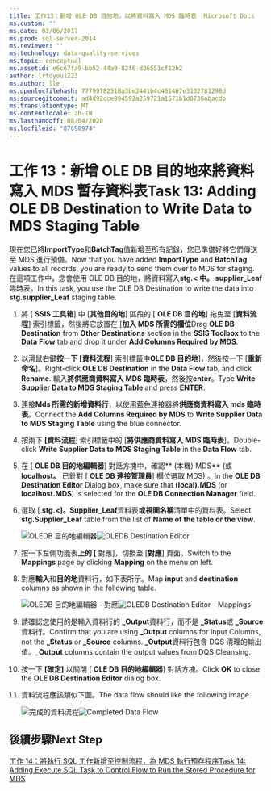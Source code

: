 ```yaml
---
title: 工作13：新增 OLE DB 目的地，以將資料寫入 MDS 臨時表 |Microsoft Docs
ms.custom: ''
ms.date: 03/06/2017
ms.prod: sql-server-2014
ms.reviewer: ''
ms.technology: data-quality-services
ms.topic: conceptual
ms.assetid: e6c67fa9-bb52-44a9-82f6-d86551cf12b2
author: lrtoyou1223
ms.author: lle
ms.openlocfilehash: 77799782518a3be2441b4c461467e3132781298d
ms.sourcegitcommit: ad4d92dce894592a259721a1571b1d8736abacdb
ms.translationtype: MT
ms.contentlocale: zh-TW
ms.lasthandoff: 08/04/2020
ms.locfileid: "87698974"
---
```

# <a name="task-13-adding-ole-db-destination-to-write-data-to-mds-staging-table"></a><span data-ttu-id="3734e-102">工作 13：新增 OLE DB 目的地來將資料寫入 MDS 暫存資料表</span><span class="sxs-lookup"><span data-stu-id="3734e-102">Task 13: Adding OLE DB Destination to Write Data to MDS Staging Table</span></span>
  <span data-ttu-id="3734e-103">現在您已將**ImportType**和**BatchTag**值新增至所有記錄，您已準備好將它們傳送至 MDS 進行預備。</span><span class="sxs-lookup"><span data-stu-id="3734e-103">Now that you have added **ImportType** and **BatchTag** values to all records, you are ready to send them over to MDS for staging.</span></span> <span data-ttu-id="3734e-104">在這項工作中，您會使用 OLE DB 目的地，將資料寫入**stg.< 中。 supplier_Leaf**臨時表。</span><span class="sxs-lookup"><span data-stu-id="3734e-104">In this task, you use the OLE DB Destination to write the data into **stg.supplier_Leaf** staging table.</span></span>  
  
1.  <span data-ttu-id="3734e-105">將 [ **SSIS 工具箱**] 中 [**其他目的地**] 區段的 [ **OLE DB 目的地**] 拖曳至 [**資料流程**] 索引標籤，然後將它放置在 [**加入 MDS 所需的欄位**</span><span class="sxs-lookup"><span data-stu-id="3734e-105">Drag **OLE DB Destination** from **Other Destinations** section in the **SSIS Toolbox** to the **Data Flow** tab and drop it under **Add Columns Required by MDS**.</span></span>  
  
2.  <span data-ttu-id="3734e-106">以滑鼠右鍵**按一下 [資料流程**] 索引標籤中**OLE DB 目的地**]，然後按一下 [**重新命名**]。</span><span class="sxs-lookup"><span data-stu-id="3734e-106">Right-click **OLE DB Destination** in the **Data Flow** tab, and click **Rename**.</span></span> <span data-ttu-id="3734e-107">輸入**將供應商資料寫入 MDS 臨時表**，然後按**enter**。</span><span class="sxs-lookup"><span data-stu-id="3734e-107">Type **Write Supplier Data to MDS Staging Table** and press **ENTER**.</span></span>  
  
3.  <span data-ttu-id="3734e-108">連接**Mds 所需的新增資料行**，以使用藍色連接器將**供應商資料寫入 mds 臨時表**。</span><span class="sxs-lookup"><span data-stu-id="3734e-108">Connect the **Add Columns Required by MDS** to **Write Supplier Data to MDS Staging Table** using the blue connector.</span></span>  
  
4.  <span data-ttu-id="3734e-109">按兩下 **[資料流程**] 索引標籤中的 [**將供應商資料寫入 MDS 臨時表**]。</span><span class="sxs-lookup"><span data-stu-id="3734e-109">Double-click **Write Supplier Data to MDS Staging Table** in the **Data Flow** tab.</span></span>  
  
5.  <span data-ttu-id="3734e-110">在 [ **OLE DB 目的地編輯器**] 對話方塊中，確認\*\* (本機) MDS\*\* (或**localhost。** 已針對 [ **OLE DB 連接管理員**] 欄位選取 MDS) 。</span><span class="sxs-lookup"><span data-stu-id="3734e-110">In the **OLE DB Destination Editor** Dialog box, make sure that **(local).MDS** (or **localhost.MDS**) is selected for the **OLE DB Connection Manager** field.</span></span>  
  
6.  <span data-ttu-id="3734e-111">選取 [ **stg.<]。Supplier_Leaf**資料表**或視圖名稱**清單中的資料表。</span><span class="sxs-lookup"><span data-stu-id="3734e-111">Select **stg.Supplier_Leaf** table from the list of **Name of the table or the view**.</span></span>  
  
     <span data-ttu-id="3734e-112">![OLEDB 目的地編輯器](../../2014/tutorials/media/et-addingoledbdestinationtowdtomdsst-01.jpg "OLEDB 目的地編輯器")</span><span class="sxs-lookup"><span data-stu-id="3734e-112">![OLEDB Destination Editor](../../2014/tutorials/media/et-addingoledbdestinationtowdtomdsst-01.jpg "OLEDB Destination Editor")</span></span>  
  
7.  <span data-ttu-id="3734e-113">按一下左側功能表**上的 [** 對應]，切換至 [**對應**] 頁面。</span><span class="sxs-lookup"><span data-stu-id="3734e-113">Switch to the **Mappings** page by clicking **Mapping** on the menu on left.</span></span>  
  
8.  <span data-ttu-id="3734e-114">對應**輸入**和**目的地**資料行，如下表所示。</span><span class="sxs-lookup"><span data-stu-id="3734e-114">Map **input** and **destination** columns as shown in the following table.</span></span>  
  
     <span data-ttu-id="3734e-115">![OLEDB 目的地編輯器 - 對應](../../2014/tutorials/media/et-addingoledbdestinationtowdtomdsst-02.jpg "OLEDB 目的地編輯器 - 對應")</span><span class="sxs-lookup"><span data-stu-id="3734e-115">![OLEDB Destination Editor - Mappings](../../2014/tutorials/media/et-addingoledbdestinationtowdtomdsst-02.jpg "OLEDB Destination Editor - Mappings")</span></span>  
  
9. <span data-ttu-id="3734e-116">請確認您使用的是輸入資料行的 **_Output**資料行，而不是 **_Status**或 **_Source**資料行。</span><span class="sxs-lookup"><span data-stu-id="3734e-116">Confirm that you are using **_Output** columns for Input Columns, not the **_Status** or **_Source** columns.</span></span> <span data-ttu-id="3734e-117">**_Output**資料行包含 DQS 清理的輸出值。</span><span class="sxs-lookup"><span data-stu-id="3734e-117">**_Output** columns contain the output values from DQS Cleansing.</span></span>  
  
10. <span data-ttu-id="3734e-118">按一下 **[確定]** 以關閉 [ **OLE DB 目的地編輯器**] 對話方塊。</span><span class="sxs-lookup"><span data-stu-id="3734e-118">Click **OK** to close the **OLE DB Destination Editor** dialog box.</span></span>  
  
11. <span data-ttu-id="3734e-119">資料流程應該類似下圖。</span><span class="sxs-lookup"><span data-stu-id="3734e-119">The data flow should like the following image.</span></span>  
  
     <span data-ttu-id="3734e-120">![完成的資料流程](../../2014/tutorials/media/et-addingoledbdestinationtowdtomdsst-03.jpg "完成的資料流程")</span><span class="sxs-lookup"><span data-stu-id="3734e-120">![Completed Data Flow](../../2014/tutorials/media/et-addingoledbdestinationtowdtomdsst-03.jpg "Completed Data Flow")</span></span>  
  
## <a name="next-step"></a><span data-ttu-id="3734e-121">後續步驟</span><span class="sxs-lookup"><span data-stu-id="3734e-121">Next Step</span></span>  
 [<span data-ttu-id="3734e-122">工作 14：將執行 SQL 工作新增至控制流程，為 MDS 執行預存程序</span><span class="sxs-lookup"><span data-stu-id="3734e-122">Task 14: Adding Execute SQL Task to Control Flow to Run the Stored Procedure for MDS</span></span>](../../2014/tutorials/task-14-add-execute-to-control-flow-run-mds-stored-procedure.md)  
  
  
